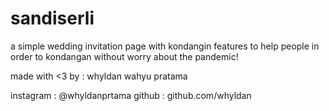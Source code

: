 # sandiserli

a simple wedding invitation page with kondangin features to help people in order to kondangan without worry about the pandemic!

made with <3 by : whyldan wahyu pratama

instagram : @whyldanprtama
github : github.com/whyldan
